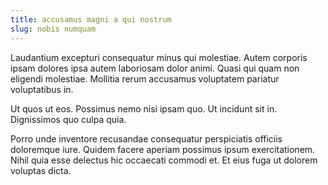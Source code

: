 ```yaml
---
title: accusamus magni a qui nostrum
slug: nobis numquam
---
```


Laudantium excepturi consequatur minus qui molestiae. Autem corporis ipsam dolores ipsa autem laboriosam dolor animi. Quasi qui quam non eligendi molestiae. Mollitia rerum accusamus voluptatem pariatur voluptatibus in.

Ut quos ut eos. Possimus nemo nisi ipsam quo. Ut incidunt sit in. Dignissimos quo culpa quia.

Porro unde inventore recusandae consequatur perspiciatis officiis doloremque iure. Quidem facere aperiam possimus ipsum exercitationem. Nihil quia esse delectus hic occaecati commodi et. Et eius fuga ut dolorem voluptas dicta.
